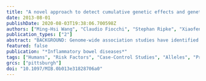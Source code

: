 ```yaml
---
title: "A novel approach to detect cumulative genetic effects and genetic interactions in Crohn's disease."
date: 2013-08-01
publishDate: 2020-08-03T19:38:06.700598Z
authors: ["Ming-Hsi Wang", "Claudio Fiocchi", "Stephan Ripke", "Xiaofeng Zhu", "Richard H. Duerr", "Jean-Paul Achkar"]
publication_types: ["2"]
abstract: "BACKGROUND: Genome-wide association studies have identified at least 71 Crohn's disease (CD) genetic risk loci, but the role of gene-gene interactions is unclear. The value of genetic variants in clinical practice is not defined because of limited explained heritability. METHODS: We examined model predictability of combining the 71 CD risk alleles and genetic interactions in an ongoing inflammatory bowel disease genome-wide association study. The Wellcome Trust Case Control Consortium inflammatory bowel disease genome-wide association  study was used as a replicate cohort. We used logic regression, an adaptive regression methodology, to search for high-order binary predictors (e.g., single-nucleotide polymorphism [SNP] interactions). RESULTS: The combined 71 CD SNPs had good CD risk predictability (area under the curve of 0.75 and 0.73 in the 2 cohorts). Higher cumulative allele score predicted higher CD risk, but a relatively small difference in cumulative allele scores was observed between CD and controls (49 versus 47, P textless 0.001). Through LR, we identified high-order genetic interactions and significantly improved the model predictability (area under the curve, from 0.75 to 0.77, P textless 0.0001). A genetic interaction model, including NOD2, ATG16L1, IL10/IL19, C13orf31, and chr21q loci, was discovered and successfully replicated in the independent Wellcome Trust Case Control Consortium cohort. The explained heritability of the 71 CD SNPs alone was 24% and increased  to 27% after adding the genetic interactions. CONCLUSIONS: A novel approach allowed the identification and replication of genetic interactions among NOD2, ATG16L1, IL10/IL19, C13orf31, and chr21q loci. CD risk can be predicted by a model of 71 CD loci and improved by adding genetic interactions."
featured: false
publication: "*Inflammatory bowel diseases*"
tags: ["Humans", "Risk Factors", "Case-Control Studies", "Alleles", "Prognosis", "*Genetic Predisposition to Disease", "*Epistasis", "Genetic", "Quantitative Trait Loci/*genetics", "Crohn Disease/*diagnosis/*genetics", "Genome-Wide Association Study/*methods"]
grcs: ["pittsburgh"]
doi: "10.1097/MIB.0b013e31828706a0"
---
```


